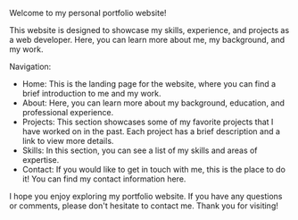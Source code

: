 Welcome to my personal portfolio website!

This website is designed to showcase my skills, experience, and projects as a web developer. Here, you can learn more about me, my background, and my work.

Navigation:

- Home: This is the landing page for the website, where you can find a brief introduction to me and my work.
- About: Here, you can learn more about my background, education, and professional experience.
- Projects: This section showcases some of my favorite projects that I have worked on in the past. Each project has a brief description and a link to view more details.
- Skills: In this section, you can see a list of my skills and areas of expertise.
- Contact: If you would like to get in touch with me, this is the place to do it! You can find my contact information here.

I hope you enjoy exploring my portfolio website. If you have any questions or comments, please don't hesitate to contact me. Thank you for visiting!
